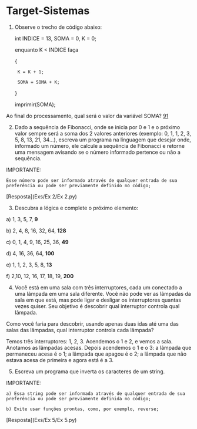 # Target-Sistemas
1) Observe o trecho de código abaixo: 

 	int INDICE = 13, SOMA = 0, K = 0; 

 	enquanto K < INDICE faça 

	{ 

		K = K + 1; 

		SOMA = SOMA + K; 

	} 

 	imprimir(SOMA); 

  

Ao final do processamento, qual será o valor da variável SOMA? [91](https://github.com/Marrone1/Target-Sistemas/blob/main/Exs/Ex%201/Ex%201.py)

  

 2) Dado a sequência de Fibonacci, onde se inicia por 0 e 1 e o próximo valor sempre será a soma dos 2 valores anteriores (exemplo: 0, 1, 1, 2, 3, 5, 8, 13, 21, 34...), escreva um programa na linguagem que desejar onde, informado um número, ele calcule a sequência de Fibonacci e retorne uma mensagem avisando se o número informado pertence ou não a sequência. 

  

IMPORTANTE:  

	Esse número pode ser informado através de qualquer entrada de sua preferência ou pode ser previamente definido no código; 

[Resposta](Exs/Ex 2/Ex 2.py)   

3) Descubra a lógica e complete o próximo elemento:  

   

a) 1, 3, 5, 7, **9**  

b) 2, 4, 8, 16, 32, 64, **128**  

c) 0, 1, 4, 9, 16, 25, 36, **49** 

d) 4, 16, 36, 64, **100**  

e) 1, 1, 2, 3, 5, 8, **13**  

f) 2,10, 12, 16, 17, 18, 19, **200**  

   

4) Você está em uma sala com três interruptores, cada um conectado a uma lâmpada em uma sala diferente. Você não pode ver as lâmpadas da sala em que está, mas pode ligar e desligar os interruptores quantas vezes quiser. Seu objetivo é descobrir qual interruptor controla qual lâmpada.

Como você faria para descobrir, usando apenas duas idas até uma das salas das lâmpadas, qual interruptor controla cada lâmpada?  


Temos três interruptores: 1, 2, 3.
Acendemos o 1 e 2, e vemos a sala. Anotamos as lâmpadas acesas. 
Depois acendemos o 1 e o 3: a lâmpada que permaneceu acesa é o 1; a lâmpada que apagou é o 2; a lâmpada que não estava acesa de primeira e agora está é a 3.


5) Escreva um programa que inverta os caracteres de um string. 


IMPORTANTE: 

	a) Essa string pode ser informada através de qualquer entrada de sua preferência ou pode ser previamente definida no código; 

	b) Evite usar funções prontas, como, por exemplo, reverse; 

[Resposta](Exs/Ex 5/Ex 5.py)
